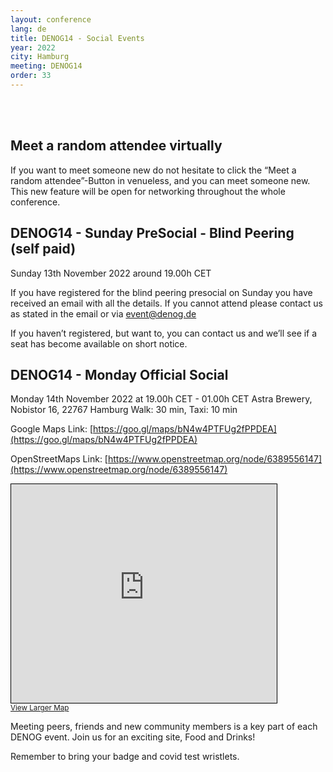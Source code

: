 ```yaml
---
layout: conference
lang: de
title: DENOG14 - Social Events
year: 2022
city: Hamburg
meeting: DENOG14
order: 33
---
```


<br><br>
## Meet a random attendee virtually 
If you want to meet someone new do not hesitate to click the “Meet a random attendee”-Button in venueless, and you can meet someone new. 
This new feature will be open for networking throughout the whole conference.

## DENOG14 - Sunday PreSocial - Blind Peering (self paid) 
Sunday 13th November 2022 around 19.00h CET

If you have registered for the blind peering presocial on Sunday you have received an email with all the details. If you cannot attend please contact us as stated in the email or via event@denog.de

If you haven’t registered, but want to, you can contact us and we’ll see if a seat has become available on short notice. 


## DENOG14 - Monday Official Social 
Monday 14th November 2022 at 19.00h CET - 01.00h CET
Astra Brewery, Nobistor 16, 22767 Hamburg
Walk: 30 min, Taxi: 10 min 

Google Maps Link: [https://goo.gl/maps/bN4w4PTFUg2fPPDEA](https://goo.gl/maps/bN4w4PTFUg2fPPDEA)

OpenStreetMaps Link: [https://www.openstreetmap.org/node/6389556147](https://www.openstreetmap.org/node/6389556147)

<iframe width="425" height="350" frameborder="0" scrolling="no" marginheight="0" marginwidth="0" src="https://www.openstreetmap.org/export/embed.html?bbox=9.954699575901031%2C53.549506508639475%2C9.957145750522615%2C53.55079728507172&amp;layer=mapnik" style="border: 1px solid black"></iframe><br/><small><a href="https://www.openstreetmap.org/#map=19/53.55015/9.95592">View Larger Map</a></small>

Meeting peers, friends and new community members is a key part of each DENOG event. Join us for an exciting site, Food and Drinks! 

Remember to bring your badge and covid test wristlets. 

